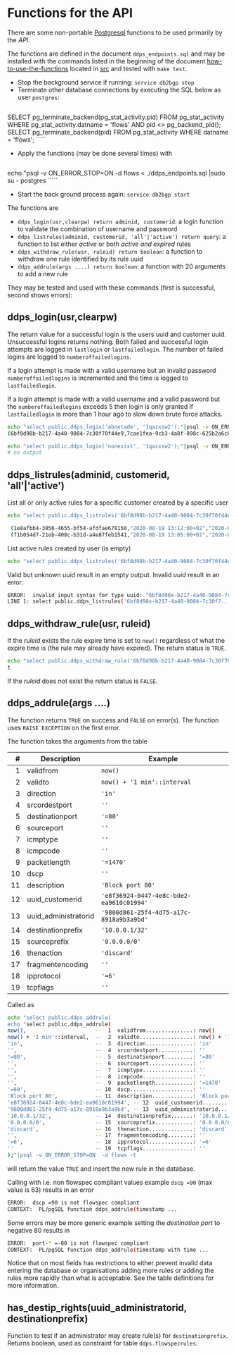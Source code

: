 # Functions for the API

There are some non-portable [Postgresql](https://www.postgresql.org) functions to be used primarily by the _API_.

The functions are defined in the document `ddps_endpoints.sql` and may be installed with the commands listed in the beginning of the document [how-to-use-the-functions](src/db2bgp/how-to-use-the-functions.md) located in [src](/src/db2bgp) and tested with `make test`.

  - Stop the background service if running: `service db2bgp stop`
  - Terminate other database connections by executing the SQL below as user `postgres`:
    `````SQL
SELECT pg_terminate_backend(pg_stat_activity.pid)
FROM pg_stat_activity
WHERE pg_stat_activity.datname = 'flows'
    AND pid <> pg_backend_pid();
SELECT pg_terminate_backend(pid)
FROM pg_stat_activity
WHERE datname = 'flows';
    `````
  - Apply the functions (may be done several times) with 
    `````bash
echo "psql -v ON_ERROR_STOP=ON -d flows < ./ddps_endpoints.sql |sudo su - postgres
    `````
  - Start the back ground process again:
    `service db2bgp start`

The functions are

  - `ddps_login(usr,clearpw) return adminid, customerid`: a login function to validate the combination of username and password
  - `ddps_listrules(adminid, customerid, 'all'|'active') return query`: a function to list either _active_ or both _active and expired_ rules
  - `ddps_withdraw_rule(usr, ruleid) return boolean`: a function to withdraw one rule identified by its rule uuid
  - `ddps_addrule(args ....) return boolean`: a function with 20 arguments to add a new rule

They may be tested and used with these commands (first is successful, second shows errors):

## ddps_login(usr,clearpw)

The return value for a successful login is the users uuid and customer uuid. Unsuccessful logins returns nothing. Both failed and successful login attempts are logged in `lastlogin` or `lastfailedlogin`. The number of failed logins are logged to `numberoffailedlogins`.

If a login attempt is made with a valid username but an invalid password  `numberoffailedlogins`  is incremented and the time is logged to `lastfailedlogin`.

If a login attempt is made with a valid username and a valid password but the  `numberoffailedlogins` exceeds 5 then login is only granted if `lastfailedlogin` is more than 1 hour ago to slow down brute force attacks.

`````bash
echo "select public.ddps_login('abnetadm', '1qazxsw2');"|psql -v ON_ERROR_STOP=ON -d flows -t
(6bf8d98b-b217-4a40-9084-7c30f70f44e9,7cae1fea-9cb3-4a8f-898c-625b2a6c81fc)
`````

`````bash
echo "select public.ddps_login('nonexist', '1qazxsw2');"|psql -v ON_ERROR_STOP=ON -d flows -t
# no output
`````

## ddps_listrules(adminid, customerid, 'all'|'active')

List all or only active rules for a specific customer created by a specific user

`````bash
echo "select public.ddps_listrules('6bf8d98b-b217-4a40-9084-7c30f70f44e9', '7cae1fea-9cb3-4a8f-898c-625b2a6c81fc', 'all');"|psql -v ON_ERROR_STOP=ON  -d flows -t

 (1e8afbb4-3856-4655-bf54-afdfae678150,"2020-08-19 13:12:00+02","2020-08-19 13:22:00+02",in,f,t,,"","",,,"",,ælkjækj,10.1.0.0/24,,Expired,discard,"","","","2020-08-19 13:12:53.528247+02")
 (f1b054d7-21eb-408c-b31d-a4e87feb1541,"2020-08-19 13:05:00+02","2020-08-19 13:15:00+02",in,f,t,,"","",,,"",,k,10.0.0. ...
`````

List active rules created by user (is empty)

`````bash
echo "select public.ddps_listrules('6bf8d98b-b217-4a40-9084-7c30f70f44e9', '7cae1fea-9cb3-4a8f-898c-625b2a6c81fc', 'active');"|psql -v ON_ERROR_STOP=ON  -d flows -t
`````

Valid but unknown _uuid_ result in an empty output. Invalid _uuid_ result in an error:

`````bash
ERROR:  invalid input syntax for type uuid: "6bf8d98x-b217-4a40-9084-7c30f70f44e9"
LINE 1: select public.ddps_listrules('6bf8d98x-b217-4a40-9084-7c30f7...
`````

## ddps_withdraw_rule(usr, ruleid)

If the _ruleid_ exists the rule expire time is set to `now()` regardless of what the expire time is (the rule may already have expired). The return status is `TRUE`.

`````bash
echo "select public.ddps_withdraw_rule('6bf8d98b-b217-4a40-9084-7c30f70f44e9', '1e8afbb4-3856-4655-bf54-afdfae678150');"|psql -v ON_ERROR_STOP=ON  -d flows -t
t
`````

If the _ruleid_ does not exist the return status is `FALSE`.

## ddps_addrule(args ....)

The function returns `TRUE` on success and `FALSE` on error(s). The function uses `RAISE EXCEPTION` on the first error.

The function takes the arguments from the table

| #   | Description              | Example                                 |
| --: | -----------------------  | --------------------------------------- |
| 1   | validfrom                | `now()`                                 |
| 2   | validto                  | `now() + '1 min'::interval`             |
| 3   | direction                | `'in'`                                  |
| 4   | srcordestport            | `''`                                    |
| 5   | destinationport          | `'=80'`                                 |
| 6   | sourceport               | `''`                                    |
| 7   | icmptype                 | `''`                                    |
| 8   | icmpcode                 | `''`                                    |
| 9   | packetlength             | `'=1470'`                               |
| 10  | dscp                     | `''`                                    |
| 11  | description              | `'Block port 80'`                       |
| 12  | uuid_customerid          | `'e8f36924-0447-4e8c-bde2-ea9610c01994'`|
| 13  | uuid_administratorid     | `'9800d861-25f4-4d75-a17c-8918a9b3a9bd'`|
| 14  | destinationprefix        | `'10.0.0.1/32'`                         |
| 15  | sourceprefix             | `'0.0.0.0/0'`                           |
| 16  | thenaction               | `'discard'`                             |
| 17  | fragmentencoding         | `''`                                    |
| 18  | ipprotocol               | `'=6'`                                  |
| 19  | tcpflags                 | `''`                                    |

Called as 

`````bash
echo "select public.ddps_addrule(
echo "select public.ddps_addrule(
now(),                      --  1  validfrom...............: now()
now() + '1 min'::interval,  --  2  validto.................: now() + '1 min'::interval
'in',                       --  3  direction...............: 'in'
'',                         --  4  srcordestport...........: ''
'=80',                      --  5  destinationport.........: '=80'
'',                         --  6  sourceport..............: ''
'',                         --  7  icmptype................: ''
'',                         --  8  icmpcode................: ''
'',                         --  9  packetlength............: '=1470'
'=60',                      -- 10  dscp....................: ''
'Block port 80',            -- 11  description.............: 'Block port 80'
'e8f36924-0447-4e8c-bde2-ea9610c01994', -- 12  uuid_customerid.........: 'e8f36924-0447-4e8c-bde2-ea9610c01994'
'9800d861-25f4-4d75-a17c-8918a9b3a9bd', -- 13  uuid_administratorid....: '9800d861-25f4-4d75-a17c-8918a9b3a9bd'
'10.0.0.1/32',              -- 14  destinationprefix.......: '10.0.0.1/32'
'0.0.0.0/0',                -- 15  sourceprefix............: '0.0.0.0/0'
'discard',                  -- 16  thenaction..............: 'discard'
'',                         -- 17  fragmentencoding........: ''
'=6',                       -- 18  ipprotocol..............: '=6'
''                          -- 19  tcpflags................: ''
);"|psql -v ON_ERROR_STOP=ON  -d flows -t
`````
will return the value `TRUE` and insert the new rule in the database.

Calling with i.e. non flowspec compliant values example `dscp =90` (max value is 63) results in an error

`````bash
ERROR:  dscp =90 is not flowspec compliant
CONTEXT:  PL/pgSQL function ddps_addrule(timestamp ...
`````

Some errors may be more generic example setting the _destination port_ to negative 80 results in

`````bash
ERROR:  port-* =-80 is not flowspec compliant
CONTEXT:  PL/pgSQL function ddps_addrule(timestamp with time ...
`````

Notice that on most fields has restrictions to either prevent invalid data entering the database or organisations adding more rules or adding the rules more rapidly than what is acceptable. See the table definitions for more information.

## has_destip_rights(uuid_administratorid, destinationprefix)

Function to test if an administrator may create rule(s) for `destinationprefix`. Returns boolean, used as constraint for table `ddps.flowspecrules`. 

